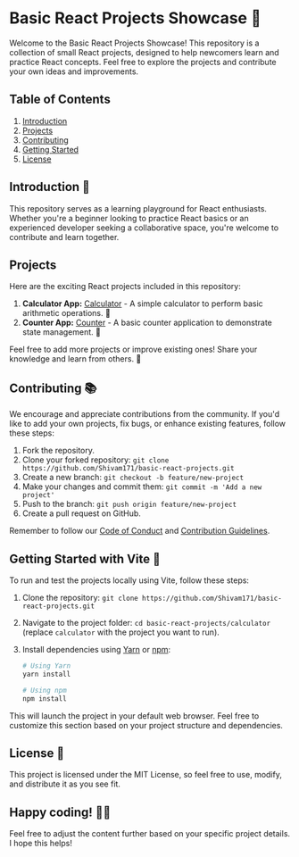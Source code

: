 # Basic React Projects Showcase 🚀

Welcome to the Basic React Projects Showcase! This repository is a collection of small React projects, designed to help newcomers learn and practice React concepts. Feel free to explore the projects and contribute your own ideas and improvements.

## Table of Contents

1. [Introduction](#introduction)
2. [Projects](#projects)
3. [Contributing](#contributing)
4. [Getting Started](#getting-started)
5. [License](#license)

## Introduction 🌱

This repository serves as a learning playground for React enthusiasts. Whether you're a beginner looking to practice React basics or an experienced developer seeking a collaborative space, you're welcome to contribute and learn together.

## Projects

Here are the exciting React projects included in this repository:

1. **Calculator App:** [Calculator](calculator/) - A simple calculator to perform basic arithmetic operations. 🧮
2. **Counter App:** [Counter](counter/) - A basic counter application to demonstrate state management. 🔢

Feel free to add more projects or improve existing ones! Share your knowledge and learn from others. 🤝

## Contributing 📚

We encourage and appreciate contributions from the community. If you'd like to add your own projects, fix bugs, or enhance existing features, follow these steps:

1. Fork the repository.
2. Clone your forked repository: `git clone https://github.com/Shivam171/basic-react-projects.git`
3. Create a new branch: `git checkout -b feature/new-project`
4. Make your changes and commit them: `git commit -m 'Add a new project'`
5. Push to the branch: `git push origin feature/new-project`
6. Create a pull request on GitHub.

Remember to follow our [Code of Conduct](CODE_OF_CONDUCT.md) and [Contribution Guidelines](CONTRIBUTING.md).

## Getting Started with Vite 🚀

To run and test the projects locally using Vite, follow these steps:

1. Clone the repository: `git clone https://github.com/Shivam171/basic-react-projects.git`
2. Navigate to the project folder: `cd basic-react-projects/calculator` (replace `calculator` with the project you want to run).
3. Install dependencies using [Yarn](https://yarnpkg.com/) or [npm](https://www.npmjs.com/):

   ```bash
   # Using Yarn
   yarn install

   # Using npm
   npm install
   
This will launch the project in your default web browser. Feel free to customize this section based on your project structure and dependencies.

## License 📄
This project is licensed under the MIT License, so feel free to use, modify, and distribute it as you see fit.

## Happy coding! 🎉✨

Feel free to adjust the content further based on your specific project details. I hope this helps!
